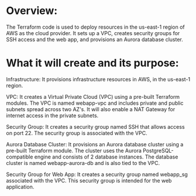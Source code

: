 # Overview:
The Terraform code is used to deploy resources in the us-east-1 region of AWS as the cloud provider. 
It sets up a VPC, creates security groups for SSH access and the web app, and provisions an Aurora database cluster.

# What it will create and its purpose:

Infrastructure: It provisions infrastructure resources in AWS, in the us-east-1 region.

VPC: It creates a Virtual Private Cloud (VPC) using a pre-built Terraform modules. 
The VPC is named webapp-vpc and includes private and public subnets spread across two AZ's. 
It will also enable a NAT Gateway for internet access in the private subnets.

Security Group: It creates a security group named SSH that allows access on port 22. The security group is associated with the VPC.

Aurora Database Cluster: It provisions an Aurora database cluster using a pre-built Terraform module. The cluster uses the Aurora PostgreSQL-compatible engine and consists of 2 database instances. The database cluster is named webapp-aurora-db and is also tied to the VPC.

Security Group for Web App: It creates a security group named webapp_sg associated with the VPC. This security group is intended for the web application.
